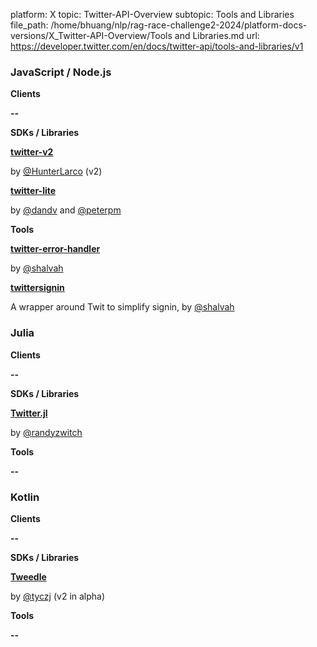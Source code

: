 platform: X
topic: Twitter-API-Overview
subtopic: Tools and Libraries
file_path: /home/bhuang/nlp/rag-race-challenge2-2024/platform-docs-versions/X_Twitter-API-Overview/Tools and Libraries.md
url: https://developer.twitter.com/en/docs/twitter-api/tools-and-libraries/v1

### JavaScript / Node.js

**Clients**

**\--**

**SDKs / Libraries**

[**twitter-v2**](https://github.com/HunterLarco/twitter-v2)

by [@HunterLarco](https://github.com/HunterLarco) (v2)

[**twitter-lite**](https://github.com/draftbit/twitter-lite)

by [@dandv](https://twitter.com/dandv) and [@peterpm](https://twitter.com/peterpme)

**Tools**

[**twitter-error-handler**](https://github.com/shalvah/twitter-error-handler)

by [@shalvah](https://github.com/shalvah)

[**twittersignin**](https://github.com/shalvah/twittersignin)

A wrapper around Twit to simplify signin, by [@shalvah](https://github.com/shalvah)

### Julia

**Clients**

**\--**

**SDKs / Libraries**

**[Twitter.jl](https://github.com/randyzwitch/Twitter.jl)**

by [@randyzwitch](https://twitter.com/randyzwitch)

**Tools**

**\--**

### Kotlin

**Clients**

**\--**

**SDKs / Libraries**

**[Tweedle](https://github.com/tyczj/Tweedle)**

by [@tyczj](https://github.com/tyczj) (v2 in alpha)

**Tools**

**\--**